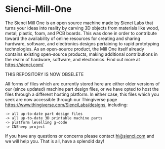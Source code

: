 # Sienci-Mill-One
The Sienci Mill One is an open source machine made by Sienci Labs that turns your ideas into reality by carving 3D objects from materials like wood, metal, plastic, foam, and PCB boards. This was done in order to contribute toward the availability of online resources for creating and sharing hardware, software, and electronics designs pertaining to rapid prototyping technologies. As an open-source product, the Mill One itself already contains existing open-source products, making additional contributions in the realm of hardware, software, and electronics. Find out more at https://sienci.com/

THIS REPOSITORY IS NOW OBSELETE

All forms of files which are currently stored here are either older versions of our (since updated) machine part design files, or we have opted to host the files through a different hosting platform. In either case, this files which you seek are now accessible through our Thingiverse page https://www.thingiverse.com/SienciLabs/designs, including:

    -> all up-to-date part design files
    -> all up-to-date 3D printable machine parts
    -> platform levelling g-code
    -> CNSheep project

If you have any questions or concerns please contact hi@sienci.com and we will help you. That is all, have a splendid day!
